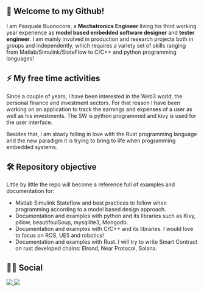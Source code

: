 ## 🚀 Welcome to my Github!

I am Pasquale Buonocore, a **Mechatronics Engineer** living his third working year experience as **model based embedded software designer** and **tester engineer**.
I am mainly involved in production and research projects both in groups and independently, which requires a variety set of skills ranging from Matlab/Simulink/StateFlow to C/C++ and python programming languages!

## :zap: My free time activities

Since a couple of years, I have been interested in the Web3 world, the personal finance and investment sectors. For that reason I have been working on an application to track the earnings and expenses of a user as well as his investments. The SW is python programmed and kivy is used for the user interface.

Besides that, I am slowly falling in love with the Rust programming language and the new paradigm it is trying to bring to life when programming embedded systems.

## :hammer_and_wrench: Repository objective

Little by little the repo will become a reference full of examples and documentation for:
- Matlab Simulink Stateflow and best practices to follow when programming according to a model based design approach.
- Documentation and examples with python and its libraries such as Kivy, pillow, beautifoulSoup, mysqllite3, Mongodb.
- Documentation and examples with C/C++ and its libraries. I would love to focus on ROS, UE5 and robotics!
- Documentation and examples with Rust. I will try to write Smart Contract on rust developed chains: Elrond, Near Protocol, Solana.

## :man_technologist: Social
<div id="badges">
    <a href="https://pasqualebuonocore.wixsite.com/pasq">
    <img src="https://img.shields.io/badge/WEBSITE-green?style=for-the-badge"/>
  </a>
  
  <a href="https://www.linkedin.com/in/pasquale-buonocore-0a152515b/">
    <img src="https://img.shields.io/badge/LinkedIn-blue?style=for-the-badge"/>
  </a>
</div>

<img src="https://komarev.com/ghpvc/?username=Pasquale-Buonocore&style=flat-square&color=blue" alt=""/>
